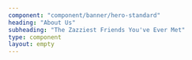 ```yaml
---
component: "component/banner/hero-standard"
heading: "About Us"
subheading: "The Zazziest Friends You've Ever Met"
type: component
layout: empty
---
```

